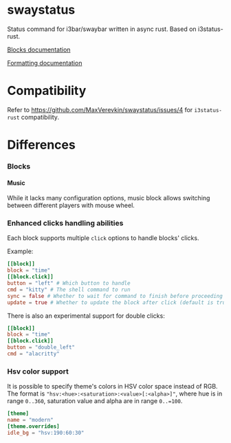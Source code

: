 # swaystatus

Status command for i3bar/swaybar written in async rust. Based on i3status-rust. 

[Blocks documentation](https://maxverevkin.github.io/swaystatus/docs/swaystatus/blocks/index.html)

[Formatting documentation](https://maxverevkin.github.io/swaystatus/docs/swaystatus/formatting/index.html)

# Compatibility

Refer to https://github.com/MaxVerevkin/swaystatus/issues/4 for `i3status-rust` compatibility.

# Differences

### Blocks

#### Music

While it lacks many configuration options, music block allows switching between different players with mouse wheel.

### Enhanced clicks handling abilities

Each block supports multiple `click` options to handle blocks' clicks.

Example:

```toml
[[block]]
block = "time"
[[block.click]]
button = "left" # Which button to handle
cmd = "kitty" # The shell command to run
sync = false # Whether to wait for command to finish before proceeding (default is false)
update = true # Whether to update the block after click (default is true)
```

There is also an experimental support for double clicks:

```toml
[[block]]
block = "time"
[[block.click]]
button = "double_left"
cmd = "alacritty"
```

### Hsv color support

It is possible to specify theme's colors in HSV color space instead of RGB. The format is `"hsv:<hue>:<saturation>:<value>[:<alpha>]"`, where hue is in range `0..360`, saturation value and alpha are in range `0..=100`.

```toml
[theme]
name = "modern"
[theme.overrides]
idle_bg = "hsv:190:60:30"
```
